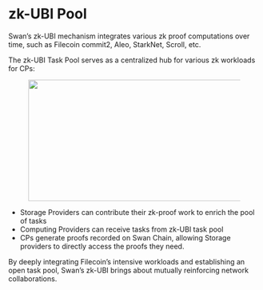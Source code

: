 # zk-UBI Pool

Swan’s zk-UBI mechanism integrates various zk proof computations over time, such as Filecoin commit2, Aleo, StarkNet, Scroll, etc.

The zk-UBI Task Pool serves as a centralized hub for various zk workloads for CPs:

<figure><img src="https://miro.medium.com/v2/resize:fit:700/0*AA35phAGVqSerhM7" alt="" height="243" width="700"><figcaption></figcaption></figure>

* Storage Providers can contribute their zk-proof work to enrich the pool of tasks
* Computing Providers can receive tasks from zk-UBI task pool
* CPs generate proofs recorded on Swan Chain, allowing Storage providers to directly access the proofs they need.

By deeply integrating Filecoin’s intensive workloads and establishing an open task pool, Swan’s zk-UBI brings about mutually reinforcing network collaborations.
